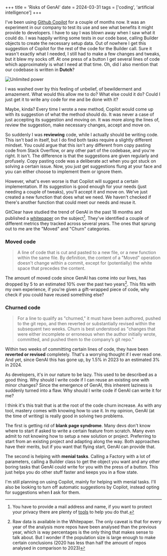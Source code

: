 +++
title = 'Risks of GenAI'
date = 2024-03-31
tags = ['coding', 'artificial intelligence']
+++

I've been using [Github Copilot](https://github.com/features/copilot) for a couple of months now. It was an experiment in our company to test its use and see what benefits it might provide to developers. I have to say I was blown away when I saw what it could do. I was happily writing some tests in our code base, calling Builder objects to create the necessary setup data. Out of nowhere I get this suggestion of Copilot for the rest of the code for the Builder call. Sure it wasn't exactly what I needed, I still had to make a few changes and tweaks, but it blew my socks off. At one press of a button I get several lines of code which approximately is what I need at that time. Oh, did I also mention that our codebase is written in **Dutch**? 

![Unlimited power](/img/blog/2024/3/risks-of-genai/unlimited-power.jpg "Unlimited power")

I was washed over by this feeling of unbelief, of bewilderment and amazement. What would this allow me to do? What else could it do? Could I just get it to write any code for me and be done with it? 

Maybe, kinda? Every time I wrote a new method, Copilot would come up with its suggestion of what the method should do. It was never a case of just accepting its suggestion and moving on. It was more along the lines of, review the suggestion, make necessary changes, accept and move on.

So suddenly I was **reviewing** code, while I actually should be writing code. This isn't bad in itself, but I do find both tasks require a slightly different mindset. You could argue that this isn't any different from copy pasting code from Stack Overflow, or any other part of the codebase, and you're right. It isn't. The difference is that the suggestions are given regularly and profusely. Copy pasting code was a deliberate act when you got stuck on solving a certain issue. Now, you just get suggestions flung at your face and you can either choose to implement them or ignore them.

However, what's even worse is that Copilot will suggest a certain implementation. If its suggestion is good enough for your needs (just needing a couple of tweaks), you'll accept it and move on. We've just created a new function that does what we need. We haven't checked if there's another function that could meet our needs and reuse it. 

GitClear have studied the trend of GenAI in the past 18 months and published a [whitepaper](https://www.gitclear.com/coding_on_copilot_data_shows_ais_downward_pressure_on_code_quality) on the subject[^1]. They've identified a couple of different metrics they tracked across several years. The ones that sprung out to me are the "Moved" and "Churn" categories. 

### Moved code

>A line of code that is cut and pasted to a new file, or a new function within the same file. By definition, the content of a "Moved" operation doesn't change within a commit, except for (potentially) the white space that precedes the content.

The amount of moved code since GenAI has come into our lives, has dropped by 5 to an estimated 10% over the past two years[^2]. This fits with my own experience, if you're given a gift-wrapped piece of code, why check if you could have reused something else?

### Churned code

>For a line to qualify as "churned," it must have been authored, pushed to the git repo, and then reverted or substantially revised within the subsequent two weeks. Churn is best understood as "changes that were either incomplete or erroneous when the author initially wrote, committed, and pushed them to the company’s git repo."

Within two weeks of committing certain lines of code, they have been **reverted or revised** completely. That's a worrying thought if I ever read one. And yet, since GenAI this has gone up, by 1.5% in 2023 to an estimated 3% in 2024.

As developers, it's in our nature to be lazy. This used to be described as a good thing. Why should I write code if I can reuse an existing one with minor changes? Since the emergence of GenAI, this inherent laziness is suddenly turned into a flaw. Why should I write code if GenAI can write it for me?

I think it's this trait that is at the root of the code churn increase. As with any tool, mastery comes with knowing how to use it. In my opinion, GenAI (at the time of writing) is really good in solving two problems.

The first is getting rid of **blank page syndrome**. Many devs don't know where to start if asked to write a certain feature from scratch. Many even admit to not knowing how to setup a new solution or project. Preferring to start from an existing project and adapting along the way. Both approaches have their merits, but if you want that flying start, GenAI can provide that.

The second is helping with **menial tasks**. Calling a Factory with a lot of parameters, calling a Builder class to get the object you want and any other boring tasks that GenAI could write for you with the press of a button. This just helps you do other stuff faster and keeps you in a flow state.

I'm still planning on using Copilot, mainly for helping with menial tasks. I'll also be looking to turn off automatic suggestions by Copilot, instead opting for suggestions when **I** ask for them.

[^1]: You have to provide a mail address and name, if you want to protect your privacy there are plenty of [tools](https://temp-mail.org/) to help you do that.
[^2]: Raw data is available in the Whitepaper. The only caveat is that for every year of the analysis more repos have been analysed than the previous year, which is way percentages is the only thing that makes sense to talk about. But I wonder if the population size is large enough to make certain conclusions (2020 has less than half the amount of repos analysed in comparison to 2023)
